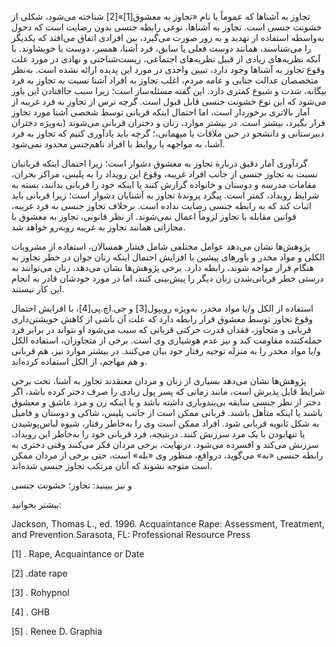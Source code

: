   تجاوز به آشناها که عموماً با نام «تجاوز به معشوق[1]»[2] شناخته می‌شود، شکلی از خشونت جنسی است. تجاوز به آشناها، نوعی رابطه جنسی بدون رضایت است که دخول به‌واسطه استفاده از تهدید و به زور صورت می‌گیرد، بین افرادی اتفاق می‌افتد که یکدیگر را می‌شناسند، همانند دوست فعلی یا سابق، فرد آشنا، همسر، دوست یا خویشاوند. با آنکه نظریه‌های زیادی از قبیل نظریه‌های اجتماعی، زیست‌شناختی و نهادی در مورد علت وقوع تجاوز به آشناها وجود دارد، تبیین واحدی در مورد این پدیده ارائه نشده است. به‌نظر متخصصان عدالت جنایی و عامه مردم، اغلب تجاوز به افراد آشنا نسبت به تجاوز به فرد بیگانه، شدت و شیوع کمتری دارد. این گفته مسئله‌ساز است؛ زیرا سبب جاافتادن این باور می‌شود که این نوع خشونت جنسی قابل قبول است. گرچه ترس از تجاوز به فرد غریبه از آمار بالاتری برخوردار است، اما احتمال اینکه قربانی توسط شخصی آشنا مورد تجاوز قرار بگیرد، بیشتر است. در بیشتر موارد، زنان و دختران قربانی می‌شوند (به‌ویژه دختران دبیرستانی و دانشجو در حین ملاقات یا میهمانی،؛ گرچه باید یادآوری کنیم که تجاوز به فرد آشنا، به مواجهه یا روابط با افراد ناهم‌جنس محدود نمی‌شود.

گردآوری آمار دقیق دربارة تجاوز به معشوق دشوار است؛ زیرا احتمال اینکه قربانیان نسبت به تجاوز جنسی از جانب افراد غریبه، وقوع این رویداد را به پلیس، مراکز بحران، مقامات مدرسه و دوستان و خانواده گزارش کنند یا اینکه خود را قربانی بدانند، بسته به شرایط رویداد، کمتر است. پیگرد پروندۀ تجاوز به آشنایان دشوار است؛ زیرا قربانی باید اثبات کند که به رابطه جنسی رضایت نداده است. برخلاف تجاوز جنسی به فرد غریبه، قوانین مقابله با تجاوز لزوماً اعمال نمی‌شوند. از نظر قانونی، تجاوز به معشوق با مجازاتی همانند تجاوز به غریبه روبه‌رو خواهد شد.

پژوهش‌ها نشان می‌دهد عوامل مختلفی شامل فشار همسالان، استفاده از مشروبات الکلی و مواد مخدر و باورهای پیشین با افزایش احتمال اینکه زنان جوان در خطر تجاوز به هنگام قرار مواجه شوند، رابطه دارد. برخی پژوهش‌ها نشان می‌دهد، زنان می‌توانند به درستی خطر قربانی‌شدن زنان دیگر را پیش‌بینی کنند، اما در مورد خودشان قادر به انجام این کار نیستند.

 استفاده از الکل و/یا مواد مخدر، به‌ویژه رویپول[3] و جی.اچ.پی[4]، با افزایش احتمال وقوع تجاوز توسط معشوق قرار رابطه دارد که علت آن ناشی از کاهش خویشتن‌داری قربانی و متجاوز، فقدان قدرت حرکتی قربانی که سبب می‌شود او نتواند در برابر فرد حمله‌کننده مقاومت کند و نیز عدم هوشیاری وی است. برخی از متجاوزان، استفاده الکل و/یا مواد مخدر را به منزله توجیه رفتار خود بیان می‌کنند. در بیشتر موارد نیز، هم قربانی و هم مهاجم، از الکل استفاده کرده‌اند.

پژوهش‌ها نشان می‌دهد بسیاری از زنان و مردان معتقدند تجاوز به آشنا، تحت برخی شرایط قابل پذیرش است، مانند زمانی که پسر پول زیادی را صرف دختر کرده باشد، اگر دختر از نظر جنسی سابقه بی‌بندوباری داشته باشد و یا اینکه زن و مرد عاشق و معشوق باشند یا اینکه متأهل باشند. قربانی ممکن است از جانب پلیس، شاکی و دوستان و فامیل به شکل ثانویه قربانی شود. افراد ممکن است وی را به‌خاطر رفتار، شیوه لباس‌پوشیدن یا تنهابودن با یک مرد سرزنش کنند. درنتیجه، فرد قربانی خود را به‌خاطر این رویداد، سرزنش می‌کند و افسرده می‌شود. درنهایت، برخی مردان فکر می‌کنند وقتی دختری به رابطه جنسی «نه» می‌گوید، درواقع، منظور وی «بله» است، حتی برخی از مردان ممکن است متوجه نشوند که آنان مرتکب تجاوز جنسی شده‌اند.

 

و نیز ببینید: تجاوز؛ خشونت جنسی

بیشتر بخوانید:

Jackson, Thomas L., ed. 1996. Acquaintance Rape: Assessment, Treatment, and Prevention.Sarasota, FL: Professional Resource Press

 [1] . Rape, Acquaintance or Date

[2] .date rape

[3] . Rohypnol

 [4] . GHB

 [5] . Renee D. Graphia

 

 

 

 